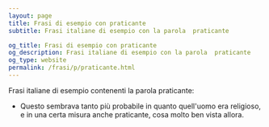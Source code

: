 ```yaml
---
layout: page
title: Frasi di esempio con praticante 
subtitle: Frasi italiane di esempio con la parola  praticante

og_title: Frasi di esempio con praticante 
og_description: Frasi italiane di esempio con la parola  praticante
og_type: website
permalink: /frasi/p/praticante.html
---
```


Frasi italiane di esempio contenenti la parola praticante:


- Questo sembrava tanto più probabile in quanto quell'uomo era religioso, e in una certa misura anche praticante, cosa molto ben vista allora.
